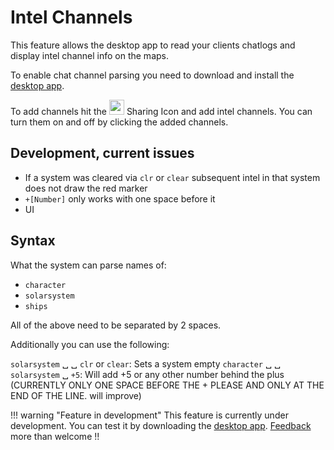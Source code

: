 # Intel Channels
This feature allows the desktop app to read your clients chatlogs and display intel channel info on the maps. 

To enable chat channel parsing you need to download and install the [desktop app](https://www.dropbox.com/s/feo1z1055a7jmpd/Eveeye_v001.exe?dl=0).

To add channels hit the <img src="https://raw.githubusercontent.com/Risingson/eedocs/master/docs/images/Share-100_off.png" width="24" height="24" > Sharing Icon and add intel channels. You can turn them on and off by clicking the added channels.

## Development, current issues

 - If a system was cleared via `clr` or `clear` subsequent intel in that system does not draw the red marker
 - `+[Number]` only works with one space before it
 - UI

## Syntax
What the system can parse names of:

 - `character`
 - `solarsystem`
 - `ships`

All of the above need to be separated by 2 spaces.

Additionally you can use the following:

`solarsystem` &#9251; &#9251; `clr` or `clear`: Sets a system empty
`character` &#9251; &#9251; `solarsystem` &#9251; `+5`: Will add +5 or any other number behind the plus (CURRENTLY ONLY ONE SPACE BEFORE THE + PLEASE AND ONLY AT THE END OF THE LINE. will improve)

!!! warning "Feature in development"
    This feature is currently under development. You can test it by downloading the [desktop app](https://eveeye.readthedocs.io/en/latest/desktop-app/). [Feedback](https://eveeye.readthedocs.io/en/latest/#Feedback) more than welcome !!
<!--stackedit_data:
eyJoaXN0b3J5IjpbLTE1NTM3MTk1MDcsLTE0MDM0ODkxMDEsLT
IxNDE4ODc4MjgsMTk4NTAyNzUxMSwxMDE2NDUzMjgzLDExMzkw
MTk2MDYsLTE0MTUwMDI3ODcsODkxNjUyMTQ5XX0=
-->